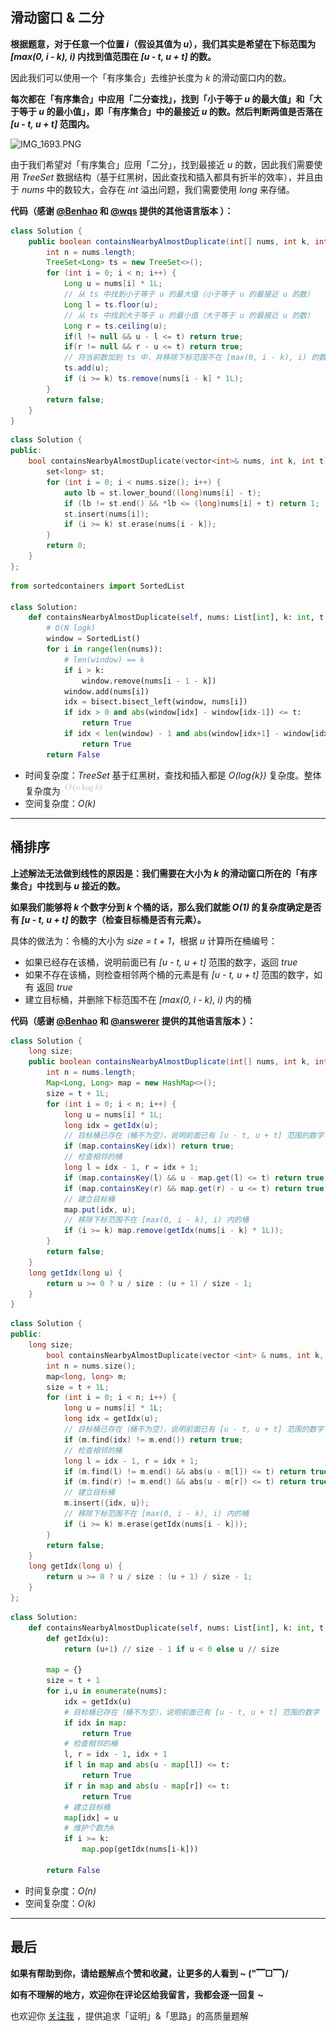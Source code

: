 ## 滑动窗口 & 二分

**根据题意，对于任意一个位置 *i*（假设其值为 *u*），我们其实是希望在下标范围为 *[max(0, i - k), i)* 内找到值范围在 *[u - t, u + t]* 的数。**

因此我们可以使用一个「有序集合」去维护长度为 *k* 的滑动窗口内的数。

**每次都在「有序集合」中应用「二分查找」，找到「小于等于 *u* 的最大值」和「大于等于 *u* 的最小值」，即「有序集合」中的最接近 *u* 的数。然后判断两值是否落在 *[u - t, u + t]* 范围内。**

![IMG_1693.PNG](https://pic.leetcode-cn.com/1618627911-oWYBGq-IMG_1693.PNG)


由于我们希望对「有序集合」应用「二分」，找到最接近 *u* 的数，因此我们需要使用 *TreeSet* 数据结构（基于红黑树，因此查找和插入都具有折半的效率），并且由于 *nums* 中的数较大，会存在 *int* 溢出问题，我们需要使用 *long* 来存储。


**代码（感谢 [@Benhao](/u/qubenhao/) 和 [@wqs](/u/wqswqswswqs/) 提供的其他语言版本 ）：**
```java []
class Solution {
    public boolean containsNearbyAlmostDuplicate(int[] nums, int k, int t) {
        int n = nums.length;
        TreeSet<Long> ts = new TreeSet<>();
        for (int i = 0; i < n; i++) {
            Long u = nums[i] * 1L;
            // 从 ts 中找到小于等于 u 的最大值（小于等于 u 的最接近 u 的数）
            Long l = ts.floor(u); 
            // 从 ts 中找到大于等于 u 的最小值（大于等于 u 的最接近 u 的数）
            Long r = ts.ceiling(u); 
            if(l != null && u - l <= t) return true;
            if(r != null && r - u <= t) return true;
            // 将当前数加到 ts 中，并移除下标范围不在 [max(0, i - k), i) 的数（维持滑动窗口大小为 k）
            ts.add(u);
            if (i >= k) ts.remove(nums[i - k] * 1L);
        }
        return false;
    }
}
```
```c++ []
class Solution {
public:
    bool containsNearbyAlmostDuplicate(vector<int>& nums, int k, int t) {
        set<long> st;
        for (int i = 0; i < nums.size(); i++) {
            auto lb = st.lower_bound((long)nums[i] - t);
            if (lb != st.end() && *lb <= (long)nums[i] + t) return 1;
            st.insert(nums[i]);
            if (i >= k) st.erase(nums[i - k]);
        }
        return 0;
    }
};
```
```python []
from sortedcontainers import SortedList

class Solution:
    def containsNearbyAlmostDuplicate(self, nums: List[int], k: int, t: int) -> bool:
        # O(N logk)
        window = SortedList()
        for i in range(len(nums)):
            # len(window) == k
            if i > k:
                window.remove(nums[i - 1 - k])
            window.add(nums[i])
            idx = bisect.bisect_left(window, nums[i])
            if idx > 0 and abs(window[idx] - window[idx-1]) <= t:
                return True
            if idx < len(window) - 1 and abs(window[idx+1] - window[idx]) <= t:
                return True
        return False
```
* 时间复杂度：*TreeSet* 基于红黑树，查找和插入都是 *O(log{k})* 复杂度。整体复杂度为 ![O(n\log{k}) ](./p__O_nlog{k}__.png) 
* 空间复杂度：*O(k)*

***

## 桶排序

**上述解法无法做到线性的原因是：我们需要在大小为 *k* 的滑动窗口所在的「有序集合」中找到与 *u* 接近的数。**

**如果我们能够将 *k* 个数字分到 *k* 个桶的话，那么我们就能 *O(1)* 的复杂度确定是否有 *[u - t, u + t]* 的数字（检查目标桶是否有元素）。**

具体的做法为：令桶的大小为 *size = t + 1*，根据 *u* 计算所在桶编号：

* 如果已经存在该桶，说明前面已有 *[u - t, u + t]* 范围的数字，返回 *true*
* 如果不存在该桶，则检查相邻两个桶的元素是有 *[u - t, u + t]* 范围的数字，如有 返回 *true*
* 建立目标桶，并删除下标范围不在 *[max(0, i - k), i)* 内的桶

**代码（感谢 [@Benhao](/u/qubenhao/) 和 [@answerer](/u/answerer/) 提供的其他语言版本 ）：**
```java []
class Solution {
    long size;
    public boolean containsNearbyAlmostDuplicate(int[] nums, int k, int t) {
        int n = nums.length;
        Map<Long, Long> map = new HashMap<>();
        size = t + 1L;
        for (int i = 0; i < n; i++) {
            long u = nums[i] * 1L;
            long idx = getIdx(u);
            // 目标桶已存在（桶不为空），说明前面已有 [u - t, u + t] 范围的数字
            if (map.containsKey(idx)) return true;
            // 检查相邻的桶
            long l = idx - 1, r = idx + 1;
            if (map.containsKey(l) && u - map.get(l) <= t) return true;
            if (map.containsKey(r) && map.get(r) - u <= t) return true;
            // 建立目标桶
            map.put(idx, u);
            // 移除下标范围不在 [max(0, i - k), i) 内的桶
            if (i >= k) map.remove(getIdx(nums[i - k] * 1L));
        }
        return false;
    }
    long getIdx(long u) {
        return u >= 0 ? u / size : (u + 1) / size - 1;
    }
}
```
```c++ []
class Solution {
public:
    long size;
        bool containsNearbyAlmostDuplicate(vector <int> & nums, int k, int t) {
        int n = nums.size();
        map<long, long> m;
        size = t + 1L;
        for (int i = 0; i < n; i++) {
            long u = nums[i] * 1L;
            long idx = getIdx(u);
            // 目标桶已存在（桶不为空），说明前面已有 [u - t, u + t] 范围的数字
            if (m.find(idx) != m.end()) return true;
            // 检查相邻的桶
            long l = idx - 1, r = idx + 1;
            if (m.find(l) != m.end() && abs(u - m[l]) <= t) return true;
            if (m.find(r) != m.end() && abs(u - m[r]) <= t) return true;
            // 建立目标桶
            m.insert({idx, u});
            // 移除下标范围不在 [max(0, i - k), i) 内的桶
            if (i >= k) m.erase(getIdx(nums[i - k]));
        }
        return false;
    }
    long getIdx(long u) {
        return u >= 0 ? u / size : (u + 1) / size - 1;
    }
};
```
```python []
class Solution:
    def containsNearbyAlmostDuplicate(self, nums: List[int], k: int, t: int) -> bool:
        def getIdx(u):
            return (u+1) // size - 1 if u < 0 else u // size
        
        map = {}
        size = t + 1
        for i,u in enumerate(nums):
            idx = getIdx(u)
            # 目标桶已存在（桶不为空），说明前面已有 [u - t, u + t] 范围的数字
            if idx in map:
                return True
            # 检查相邻的桶
            l, r = idx - 1, idx + 1
            if l in map and abs(u - map[l]) <= t:
                return True
            if r in map and abs(u - map[r]) <= t:
                return True
            # 建立目标桶
            map[idx] = u
            # 维护个数为k
            if i >= k:
                map.pop(getIdx(nums[i-k]))

        return False
```
* 时间复杂度：*O(n)*
* 空间复杂度：*O(k)*

***

## 最后

**如果有帮助到你，请给题解点个赞和收藏，让更多的人看到 ~ ("▔□▔)/**

**如有不理解的地方，欢迎你在评论区给我留言，我都会逐一回复 ~**

也欢迎你 [关注我](https://leetcode-cn.com/u/ac_oier/) ，提供追求「证明」&「思路」的高质量题解  